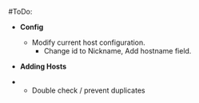 #ToDo:

- <strong>Config</strong>
   - Modify current host configuration. 
     - Change id to Nickname, Add hostname field.

- <strong>Adding Hosts</strong>
-   - Double check / prevent duplicates
